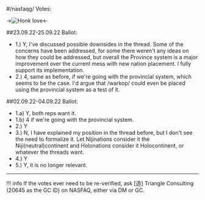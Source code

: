 #/nasfaqg/ Votes:

->![Honk love](https://files.catbox.moe/ysivf9.png)<-

##23.09.22-25.09.22 Ballot:
* 1.) Y, I've discussed possible downsides in the thread. Some of the concerns have been addressed, for some there weren't any ideas on how they could be addressed, but overall the Province system is a major improvement over the current mess with new nation placement. I fully support its implementation.
* 2.) 4, same as before, if we're going with the provincial system, which seems to be the case. I'd argue that /warkop/ could even be placed using the provincial system as a test of it.

##02.09.22-04.09.22 Ballot:
* 1.a) Y, both reps want it.
* 1.b) 4 if we're going with the provincial system.
* 2.) Y
* 3.) N, I have explained my position in the thread before, but I don't see the need to formalize it. Let Nijinations consider it the Niji(neutral)continent and Holonations consider it Holocontinent, or whatever the threads want.
* 4.) Y
* 5.) Y, it is no longer relevant.

***
!!! info
    If the votes ever need to be re-verified, ask [造] Triangle Consulting (20645 as the GC ID) on NASFAQ, either via DM or GC.
